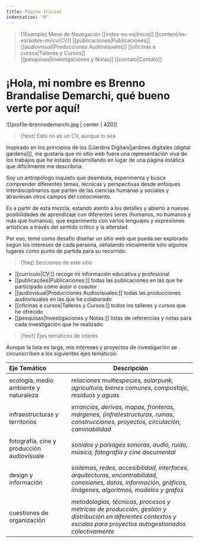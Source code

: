 ```yaml
---
title: Página Inicial
indentation: "0"
---
```


> [!Example] Menú de Navegación
> [[index-es-es|Inicio]] [[content/es-es/sobre-mi/cv|CV]]  [[publicaciones|Publicaciones]] [[audiovisual|Producciones Audiovisuales]] [[oficinas e cursos|Talleres y Cursos]]  
> [[pesquisas|Investigaciones y Notas]] [[contato|Contato]]

# ¡Hola, mi nombre es Brenno Brandalise Demarchi, qué bueno verte por aquí!

![[profile-brennodemarchi.jpg | center | 420]]

> [!text] Esto no es un CV, aunque lo sea

Inspirado en los principios de los [[Jardins Digitais|jardines digitales (digital gardens)]], me gustaría que mi sitio web fuera una representación viva de los trabajos que he estado desarrollando en lugar de una página estática que difícilmente me describiría.

Soy un antropólogo inquieto que deambula, experimenta y busca comprender diferentes temas, técnicas y perspectivas desde enfoques interdisciplinarios que parten de las ciencias humanas y sociales y atraviesan otros campos del conocimiento.

Es a partir de esta mezcla, estando atento a los detalles y abierto a nuevas posibilidades de aprendizaje con diferentes seres (humanos, no humanos y más que humanos), que experimento con varios lenguajes y expresiones artísticas a través del sentido crítico y la alteridad.

Por eso, tomé como desafío diseñar un sitio web que pueda ser explorado según los intereses de cada persona, señalando inicialmente solo algunos lugares como punto de partida para su recorrido:

> [!faq] Secciones de este sítio
> 

* [[currículo|CV:]] recoge mi información educativa y profesional
* [[publicações|Publicaciones:]] todas las publicaciones en las que he participado como autor o coautor
* [[audiovisual|Producciones Audiovisuales:]] todas las producciones audiovisuales en las que he colaborado
* [[oficinas e cursos|Talleres y Cursos:]]  todos los talleres y cursos que he ofrecido
* [[pesquisas|Investigaciones y Notas:]] listas de referencias y notas para cada investigación que he realizado

> [!text] Ejes temáticos de interés

Aunque la lista es larga, mis intereses y proyectos de investigación se circunscriben a los siguientes ejes temáticos:

| Eje Temático                               | Descripción                                                                                                                                                         |
| :----------------------------------------- | ------------------------------------------------------------------------------------------------------------------------------------------------------------------- |
|                                            |                                                                                                                                                                     |
| ecología, medio ambiente y naturaleza      | *relaciones multiespecies, solarpunk, agricultura, bienes comunes, compostaje, residuos y aguas*                                                                    |
|                                            |                                                                                                                                                                     |
| infraestructuras y territorios             | *errancias, derivas, mapas, fronteras, márgenes, (infra)estructuras, ruinas, construcciones, proyectos, circulación, caminabilidad*                                 |
|                                            |                                                                                                                                                                     |
| fotografía, cine y producción audiovisuale | *sonidos y paisages sonoras, audio, ruido, música, fotografía y cine documental*                                                                                    |
|                                            |                                                                                                                                                                     |
| design y información                       | *sistemas, redes, accesibilidad, interfaces, arquitecturas, encontrabilidad, conexiones, datos, información, gráficos, imágenes, algoritmos, modelos y grafos*      |
|                                            |                                                                                                                                                                     |
| cuestiones de organización                 | *metodologías, técnicas, procesos y métricas de producción, gestión y distribución en diferentes contextos y escalas para proyectos autogestionados colectivamente* |

